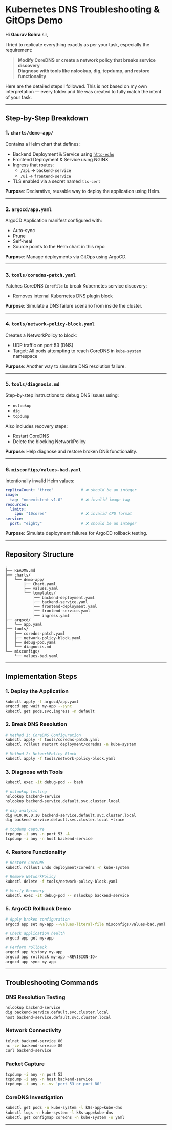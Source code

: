 # Kubernetes DNS Troubleshooting & GitOps Demo

Hi **Gaurav Bohra** sir,

I tried to replicate everything exactly as per your task, especially the requirement:

> **Modify CoreDNS or create a network policy that breaks service discovery**  
> **Diagnose with tools like nslookup, dig, tcpdump, and restore functionality**

Here are the detailed steps I followed. This is not based on my own interpretation — every folder and file was created to fully match the intent of your task.

---

## Step-by-Step Breakdown

### 1. `charts/demo-app/`

Contains a Helm chart that defines:
- Backend Deployment & Service using [`http-echo`](https://github.com/hashicorp/http-echo)
- Frontend Deployment & Service using NGINX
- Ingress that routes:
  - `/api` → `backend-service`
  - `/ui`  → `frontend-service`
- TLS enabled via a secret named `tls-cert`

**Purpose**: Declarative, reusable way to deploy the application using Helm.

---

### 2. `argocd/app.yaml`

ArgoCD Application manifest configured with:
- Auto-sync
- Prune
- Self-heal
- Source points to the Helm chart in this repo

**Purpose**: Manage deployments via GitOps using ArgoCD.

---

### 3. `tools/coredns-patch.yaml`

Patches CoreDNS `Corefile` to break Kubernetes service discovery:
- Removes internal Kubernetes DNS plugin block

**Purpose**: Simulate a DNS failure scenario from inside the cluster.

---

### 4. `tools/network-policy-block.yaml`

Creates a NetworkPolicy to block:
- UDP traffic on port 53 (DNS)
- Target: All pods attempting to reach CoreDNS in `kube-system` namespace

**Purpose**: Another way to simulate DNS resolution failure.

---

### 5. `tools/diagnosis.md`

Step-by-step instructions to debug DNS issues using:
- `nslookup`
- `dig`
- `tcpdump`

Also includes recovery steps:
- Restart CoreDNS
- Delete the blocking NetworkPolicy

**Purpose**: Help diagnose and restore broken DNS functionality.

---

### 6. `misconfigs/values-bad.yaml`

Intentionally invalid Helm values:

```yaml
replicaCount: "three"            # ❌ should be an integer
image:
  tag: "nonexistent-v1.0"        # ❌ invalid image tag
resources:
  limits:
    cpu: "10cores"               # ❌ invalid CPU format
service:
  port: "eighty"                 # ❌ should be an integer
````

**Purpose**: Simulate deployment failures for ArgoCD rollback testing.

---

## Repository Structure

```
.
├── README.md
├── charts/
│   └── demo-app/
│       ├── Chart.yaml
│       ├── values.yaml
│       └── templates/
│           ├── backend-deployment.yaml
│           ├── backend-service.yaml
│           ├── frontend-deployment.yaml
│           ├── frontend-service.yaml
│           ├── ingress.yaml
├── argocd/
│   └── app.yaml
├── tools/
│   ├── coredns-patch.yaml
│   ├── network-policy-block.yaml 
│   ├── debug-pod.yaml
│   └── diagnosis.md
└── misconfigs/
    └── values-bad.yaml
```

---

## Implementation Steps

### 1. Deploy the Application

```bash
kubectl apply -f argocd/app.yaml
argocd app wait my-app --sync
kubectl get pods,svc,ingress -n default
```

### 2. Break DNS Resolution

```bash
# Method 1: CoreDNS Configuration
kubectl apply -f tools/coredns-patch.yaml
kubectl rollout restart deployment/coredns -n kube-system

# Method 2: NetworkPolicy Block
kubectl apply -f tools/network-policy-block.yaml
```

### 3. Diagnose with Tools

```bash
kubectl exec -it debug-pod -- bash

# nslookup testing
nslookup backend-service
nslookup backend-service.default.svc.cluster.local

# dig analysis
dig @10.96.0.10 backend-service.default.svc.cluster.local
dig backend-service.default.svc.cluster.local +trace

# tcpdump capture
tcpdump -i any -n port 53 -A
tcpdump -i any -n host backend-service
```

### 4. Restore Functionality

```bash
# Restore CoreDNS
kubectl rollout undo deployment/coredns -n kube-system

# Remove NetworkPolicy
kubectl delete -f tools/network-policy-block.yaml

# Verify Recovery
kubectl exec -it debug-pod -- nslookup backend-service
```

### 5. ArgoCD Rollback Demo

```bash
# Apply broken configuration
argocd app set my-app --values-literal-file misconfigs/values-bad.yaml

# Check application health
argocd app get my-app

# Perform rollback
argocd app history my-app
argocd app rollback my-app <REVISION-ID>
argocd app sync my-app
```

---

## Troubleshooting Commands

### DNS Resolution Testing

```bash
nslookup backend-service
dig backend-service.default.svc.cluster.local
host backend-service.default.svc.cluster.local
```

### Network Connectivity

```bash
telnet backend-service 80
nc -zv backend-service 80
curl backend-service
```

### Packet Capture

```bash
tcpdump -i any -n port 53
tcpdump -i any -n host backend-service
tcpdump -i any -n -vv 'port 53 or port 80'
```

### CoreDNS Investigation

```bash
kubectl get pods -n kube-system -l k8s-app=kube-dns
kubectl logs -n kube-system -l k8s-app=kube-dns
kubectl get configmap coredns -n kube-system -o yaml
```

---
